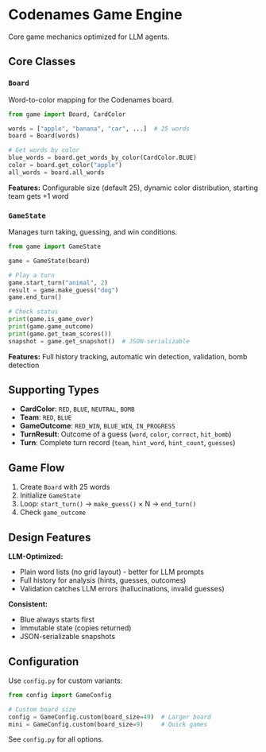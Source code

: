 # Codenames Game Engine

Core game mechanics optimized for LLM agents.

## Core Classes

### `Board`

Word-to-color mapping for the Codenames board.

```python
from game import Board, CardColor

words = ["apple", "banana", "car", ...]  # 25 words
board = Board(words)

# Get words by color
blue_words = board.get_words_by_color(CardColor.BLUE)
color = board.get_color("apple")
all_words = board.all_words
```

**Features:** Configurable size (default 25), dynamic color distribution, starting team gets +1 word

### `GameState`

Manages turn taking, guessing, and win conditions.

```python
from game import GameState

game = GameState(board)

# Play a turn
game.start_turn("animal", 2)
result = game.make_guess("dog")
game.end_turn()

# Check status
print(game.is_game_over)
print(game.game_outcome)
print(game.get_team_scores())
snapshot = game.get_snapshot()  # JSON-serializable
```

**Features:** Full history tracking, automatic win detection, validation, bomb detection

## Supporting Types

- **CardColor**: `RED`, `BLUE`, `NEUTRAL`, `BOMB`
- **Team**: `RED`, `BLUE`
- **GameOutcome**: `RED_WIN`, `BLUE_WIN`, `IN_PROGRESS`
- **TurnResult**: Outcome of a guess (`word`, `color`, `correct`, `hit_bomb`)
- **Turn**: Complete turn record (`team`, `hint_word`, `hint_count`, `guesses`)

## Game Flow

1. Create `Board` with 25 words
2. Initialize `GameState`
3. Loop: `start_turn()` → `make_guess()` × N → `end_turn()`
4. Check `game_outcome`

## Design Features

**LLM-Optimized:**
- Plain word lists (no grid layout) - better for LLM prompts
- Full history for analysis (hints, guesses, outcomes)
- Validation catches LLM errors (hallucinations, invalid guesses)

**Consistent:**
- Blue always starts first
- Immutable state (copies returned)
- JSON-serializable snapshots

## Configuration

Use `config.py` for custom variants:

```python
from config import GameConfig

# Custom board size
config = GameConfig.custom(board_size=49)  # Larger board
mini = GameConfig.custom(board_size=9)     # Quick games
```

See `config.py` for all options.

